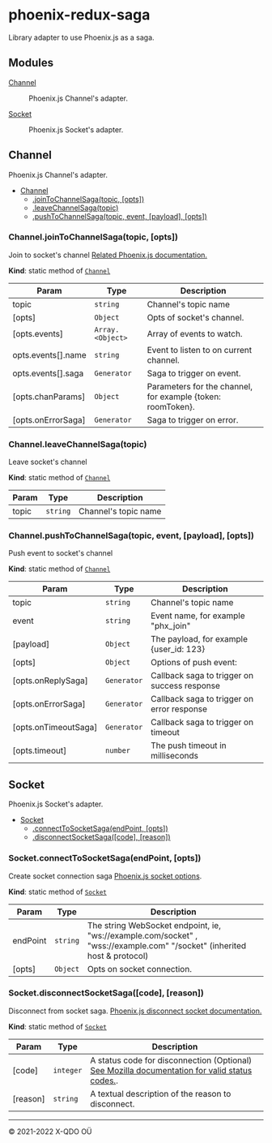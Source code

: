 # phoenix-redux-saga

Library adapter to use Phoenix.js as a saga.

## Modules

<dl>
<dt><a href="#module_Channel">Channel</a></dt>
<dd><p>Phoenix.js Channel&#39;s adapter.</p>
</dd>
<dt><a href="#module_Socket">Socket</a></dt>
<dd><p>Phoenix.js Socket&#39;s adapter.</p>
</dd>
</dl>

<a name="module_Channel"></a>

## Channel
Phoenix.js Channel's adapter.


* [Channel](#module_Channel)
    * [.joinToChannelSaga(topic, [opts])](#module_Channel.joinToChannelSaga)
    * [.leaveChannelSaga(topic)](#module_Channel.leaveChannelSaga)
    * [.pushToChannelSaga(topic, event, [payload], [opts])](#module_Channel.pushToChannelSaga)

<a name="module_Channel.joinToChannelSaga"></a>

### Channel.joinToChannelSaga(topic, [opts])
Join to socket's channel
[Related Phoenix.js documentation.](https://hexdocs.pm/phoenix/js/index.html#channeljoin)

**Kind**: static method of [<code>Channel</code>](#module_Channel)  

| Param | Type | Description |
| --- | --- | --- |
| topic | <code>string</code> | Channel's topic name |
| [opts] | <code>Object</code> | Opts of socket's channel. |
| [opts.events] | <code>Array.&lt;Object&gt;</code> | Array of events to watch. |
| opts.events[].name | <code>string</code> | Event to listen to on current channel. |
| opts.events[].saga | <code>Generator</code> | Saga to trigger on event. |
| [opts.chanParams] | <code>Object</code> | Parameters for the channel, for example {token: roomToken}. |
| [opts.onErrorSaga] | <code>Generator</code> | Saga to trigger on error. |

<a name="module_Channel.leaveChannelSaga"></a>

### Channel.leaveChannelSaga(topic)
Leave socket's channel

**Kind**: static method of [<code>Channel</code>](#module_Channel)  

| Param | Type | Description |
| --- | --- | --- |
| topic | <code>string</code> | Channel's topic name |

<a name="module_Channel.pushToChannelSaga"></a>

### Channel.pushToChannelSaga(topic, event, [payload], [opts])
Push event to socket's channel

**Kind**: static method of [<code>Channel</code>](#module_Channel)  

| Param | Type | Description |
| --- | --- | --- |
| topic | <code>string</code> | Channel's topic name |
| event | <code>string</code> | Event name, for example "phx_join" |
| [payload] | <code>Object</code> | The payload, for example {user_id: 123} |
| [opts] | <code>Object</code> | Options of push event: |
| [opts.onReplySaga] | <code>Generator</code> | Callback saga to trigger on success response |
| [opts.onErrorSaga] | <code>Generator</code> | Callback saga to trigger on error response |
| [opts.onTimeoutSaga] | <code>Generator</code> | Callback saga to trigger on timeout |
| [opts.timeout] | <code>number</code> | The push timeout in milliseconds |

<a name="module_Socket"></a>

## Socket
Phoenix.js Socket's adapter.


* [Socket](#module_Socket)
    * [.connectToSocketSaga(endPoint, [opts])](#module_Socket.connectToSocketSaga)
    * [.disconnectSocketSaga([code], [reason])](#module_Socket.disconnectSocketSaga)

<a name="module_Socket.connectToSocketSaga"></a>

### Socket.connectToSocketSaga(endPoint, [opts])
Create socket connection saga
[Phoenix.js socket options](https://hexdocs.pm/phoenix/js/index.html#socket).

**Kind**: static method of [<code>Socket</code>](#module_Socket)  

| Param | Type | Description |
| --- | --- | --- |
| endPoint | <code>string</code> | The string WebSocket endpoint, ie, "ws://example.com/socket" , "wss://example.com" "/socket" (inherited host & protocol) |
| [opts] | <code>Object</code> | Opts on socket connection. |

<a name="module_Socket.disconnectSocketSaga"></a>

### Socket.disconnectSocketSaga([code], [reason])
Disconnect from socket saga.
[Phoenix.js disconnect socket documentation.](https://hexdocs.pm/phoenix/js/index.html#socketdisconnect)

**Kind**: static method of [<code>Socket</code>](#module_Socket)  

| Param | Type | Description |
| --- | --- | --- |
| [code] | <code>integer</code> | A status code for disconnection (Optional) [See Mozilla documentation for valid status codes.](https://developer.mozilla.org/en-US/docs/Web/API/CloseEvent#Status_codes). |
| [reason] | <code>string</code> | A textual description of the reason to disconnect. |


* * *

&copy; 2021-2022 X-QDO OÜ
